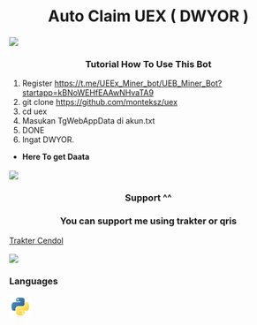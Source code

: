 <h1 align="center">Auto Claim UEX ( DWYOR )</h1>

<img align="center" src="https://github.com/user-attachments/assets/68652142-4b90-41f4-a0bc-ebabbd71bd4b">



<h3 align="center">Tutorial How To Use This Bot</h3>

1. Register https://t.me/UEEx_Miner_bot/UEB_Miner_Bot?startapp=kBNoWEHfEAAwNHvaTA9
2. git clone https://github.com/monteksz/uex
3. cd uex
4. Masukan TgWebAppData di akun.txt
5. DONE
6. Ingat DWYOR.

- **Here To get Daata**
<img align="center" src="https://github.com/user-attachments/assets/8f92ed9f-3680-49d0-962c-29335fe721da">

<h3 align="center">Support ^^</h3>
<h3 align="center">You can support me using trakter or qris</h3>

<a href="https://trakteer.id/monteksz/link">Trakter Cendol</a>



<img align="center" src="https://github.com/monteksz/pixelverse/assets/39762712/6ecb6c71-9bbc-49b7-a8af-a84df9fd04bc">

<h3 align="left">Languages</h3>
<p align="left"> <a href="https://www.python.org" target="_blank" rel="noreferrer"> <img src="https://raw.githubusercontent.com/devicons/devicon/master/icons/python/python-original.svg" alt="python" width="40" height="40"/> </a> </p>
